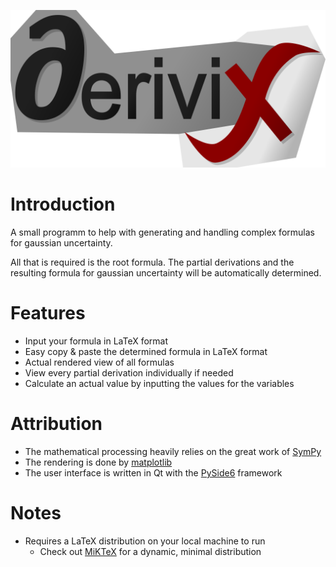 ![](https://github.com/fynnbrem/derivix/blob/master/res/images/banner.png?raw=True)

# Introduction
A small programm to help with generating and handling complex formulas for gaussian uncertainty.

All that is required is the root formula.
The partial derivations and the resulting formula for gaussian uncertainty will be automatically determined.

# Features
- Input your formula in LaTeX format
- Easy copy & paste the determined formula in LaTeX format
- Actual rendered view of all formulas
- View every partial derivation individually if needed
- Calculate an actual value by inputting the values for the variables

# Attribution
- The mathematical processing heavily relies on the great work of [SymPy](https://www.sympy.org/en/index.html)
- The rendering is done by [matplotlib](https://matplotlib.org)
- The user interface is written in Qt with the [PySide6](https://wiki.qt.io/Qt_for_Python) framework


# Notes
- Requires a LaTeX distribution on your local machine to run
    - Check out [MiKTeX](https://miktex.org) for a dynamic, minimal distribution
